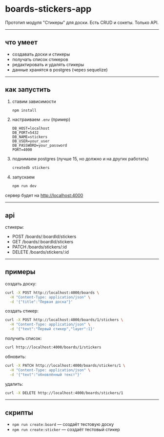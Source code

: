 # boards-stickers-app

Прототип модуля "Стикеры" для доски.
Есть CRUD и сокеты. Только API.

---

## что умеет

- создавать доски и стикеры
- получать список стикеров
- редактировать и удалять стикеры
- данные хранятся в postgres (через sequelize)

---

## как запустить

1. ставим зависимости

   ```bash
   npm install
   ```

2. настраиваем `.env` (пример)

   ```
   DB_HOST=localhost
   DB_PORT=5432
   DB_NAME=stickers
   DB_USER=your_user
   DB_PASSWORD=your_password
   PORT=4000
   ```

3. поднимаем postgres (лучше 15, но должно и на других работать)

   ```bash
   createdb stickers
   ```

4. запускаем

   ```bash
   npm run dev
   ```

сервер будет на [http://localhost:4000](http://localhost:4000)

---

## api

стикеры:

- POST /boards/\:boardId/stickers
- GET /boards/\:boardId/stickers
- PATCH /boards/stickers/\:id
- DELETE /boards/stickers/\:id

---

## примеры

создать доску:

```bash
curl -X POST http://localhost:4000/boards \
  -H "Content-Type: application/json" \
  -d '{"title":"Первая доска"}'
```

создать стикер:

```bash
curl -X POST http://localhost:4000/boards/1/stickers \
  -H "Content-Type: application/json" \
  -d '{"text":"Первый стикер","layer":1}'
```

получить список:

```bash
curl http://localhost:4000/boards/1/stickers
```

обновить:

```bash
curl -X PATCH http://localhost:4000/boards/stickers/1 \
  -H "Content-Type: application/json" \
  -d '{"text":"обновлённый текст"}'
```

удалить:

```bash
curl -X DELETE http://localhost:4000/boards/stickers/1
```

---

## скрипты

- `npm run create:board` — создаёт тестовую доску
- `npm run create:sticker` — создаёт тестовый стикер
